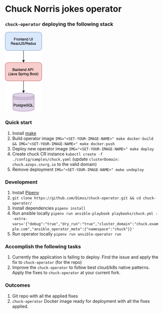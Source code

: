 # Chuck Norris jokes operator 

### `chuck-operator` deploying the following stack 
![alt text](./config/samples/chuck-operator.png)

### Quick start
1. Install [make](https://man7.org/linux/man-pages/man1/make.1.html)
2. Build operator image `IMG="<SET-YOUR-IMAGE-NAME>" make docker-build && IMG="<SET-YOUR-IMAGE-NAME>" make docker-push`
3. Deploy new operator image `IMG="<SET-YOUR-IMAGE-NAME>" make deploy` 
4. Create chuck CR instance `kubectl create -f ./config/samples/chuck.yaml` (update `clusterDomain: chuck.azops.cnvrg.io` to the valid domain)
5. Remove deployment `IMG="<SET-YOUR-IMAGE-NAME>" make undeploy`

### Development
1. Install [Pipenv](https://pipenv.pypa.io/en/latest/) 
2. `git clone https://github.com/Dimss/chuck-operator.git && cd chuck-operator/`
3. Install dependencies `pipenv install`
4. Run ansible locally `pipenv run ansible-playbook playbooks/chuck.yml --extra-vars='{"debug":"true","dry_run":"true","cluster_domain":"chuck.example.com","ansible_operator_meta":{"namespace":"chuck"}}'` 
5. Run operator locally `pipenv run ansible-operator run` 


### Accomplish the following tasks 
1. Currently the application is failing to deploy. Find the issue and apply the fix to `chuck-operator` (for the repo)
2. Improve the `chuck-operator` to follow best cloud/k8s native patterns. Apply the fixes to `chuck-operator` at your current fork. 
 
 ### Outcomes
 1. Git repo with all the applied fixes 
 2. `chuck-operator` Docker image ready for deployment with all the fixes applied.    
